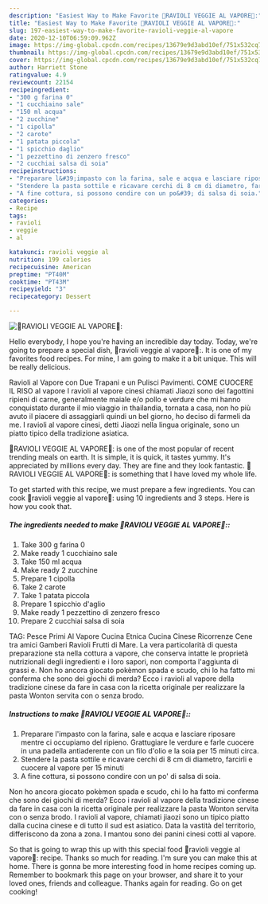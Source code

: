 ```yaml
---
description: "Easiest Way to Make Favorite 🥟RAVIOLI VEGGIE AL VAPORE🥟:"
title: "Easiest Way to Make Favorite 🥟RAVIOLI VEGGIE AL VAPORE🥟:"
slug: 197-easiest-way-to-make-favorite-ravioli-veggie-al-vapore
date: 2020-12-10T06:59:09.962Z
image: https://img-global.cpcdn.com/recipes/13679e9d3abd10ef/751x532cq70/🥟ravioli-veggie-al-vapore🥟-recipe-main-photo.jpg
thumbnail: https://img-global.cpcdn.com/recipes/13679e9d3abd10ef/751x532cq70/🥟ravioli-veggie-al-vapore🥟-recipe-main-photo.jpg
cover: https://img-global.cpcdn.com/recipes/13679e9d3abd10ef/751x532cq70/🥟ravioli-veggie-al-vapore🥟-recipe-main-photo.jpg
author: Harriett Stone
ratingvalue: 4.9
reviewcount: 22154
recipeingredient:
- "300 g farina 0"
- "1 cucchiaino sale"
- "150 ml acqua"
- "2 zucchine"
- "1 cipolla"
- "2 carote"
- "1 patata piccola"
- "1 spicchio daglio"
- "1 pezzettino di zenzero fresco"
- "2 cucchiai salsa di soia"
recipeinstructions:
- "Preparare l&#39;impasto con la farina, sale e acqua e lasciare riposare mentre ci occupiamo del ripieno. Grattugiare le verdure e farle cuocere in una padella antiaderente con un filo d&#39;olio e la soia per 15 minuti circa."
- "Stendere la pasta sottile e ricavare cerchi di 8 cm di diametro, farcirli e cuocere al vapore per 15 minuti"
- "A fine cottura, si possono condire con un po&#39; di salsa di soia."
categories:
- Recipe
tags:
- ravioli
- veggie
- al

katakunci: ravioli veggie al 
nutrition: 199 calories
recipecuisine: American
preptime: "PT40M"
cooktime: "PT43M"
recipeyield: "3"
recipecategory: Dessert

---
```



![🥟RAVIOLI VEGGIE AL VAPORE🥟:](https://img-global.cpcdn.com/recipes/13679e9d3abd10ef/751x532cq70/🥟ravioli-veggie-al-vapore🥟-recipe-main-photo.jpg)

Hello everybody, I hope you're having an incredible day today. Today, we're going to prepare a special dish, 🥟ravioli veggie al vapore🥟:. It is one of my favorites food recipes. For mine, I am going to make it a bit unique. This will be really delicious.

Ravioli al Vapore con Due Trapani e un Pulisci Pavimenti. COME CUOCERE IL RISO al vapore I ravioli al vapore cinesi chiamati Jiaozi sono dei fagottini ripieni di carne, generalmente maiale e/o pollo e verdure che mi hanno conquistato durante il mio viaggio in thailandia, tornata a casa, non ho più avuto il piacere di assaggiarli quindi un bel giorno, ho deciso di farmeli da me. I ravioli al vapore cinesi, detti Jiaozi nella lingua originale, sono un piatto tipico della tradizione asiatica.

🥟RAVIOLI VEGGIE AL VAPORE🥟: is one of the most popular of recent trending meals on earth. It is simple, it is quick, it tastes yummy. It's appreciated by millions every day. They are fine and they look fantastic. 🥟RAVIOLI VEGGIE AL VAPORE🥟: is something that I have loved my whole life.


To get started with this recipe, we must prepare a few ingredients. You can cook 🥟ravioli veggie al vapore🥟: using 10 ingredients and 3 steps. Here is how you cook that.

<!--inarticleads1-->

##### The ingredients needed to make 🥟RAVIOLI VEGGIE AL VAPORE🥟::

1. Take 300 g farina 0
1. Make ready 1 cucchiaino sale
1. Take 150 ml acqua
1. Make ready 2 zucchine
1. Prepare 1 cipolla
1. Take 2 carote
1. Take 1 patata piccola
1. Prepare 1 spicchio d&#39;aglio
1. Make ready 1 pezzettino di zenzero fresco
1. Prepare 2 cucchiai salsa di soia


TAG: Pesce Primi Al Vapore Cucina Etnica Cucina Cinese Ricorrenze Cene tra amici Gamberi Ravioli Frutti di Mare. La vera particolarità di questa preparazione sta nella cottura a vapore, che conserva intatte le proprietà nutrizionali degli ingredienti e i loro sapori, non comporta l&#39;aggiunta di grassi e. Non ho ancora giocato pokèmon spada e scudo, chi lo ha fatto mi conferma che sono dei giochi di merda? Ecco i ravioli al vapore della tradizione cinese da fare in casa con la ricetta originale per realizzare la pasta Wonton servita con o senza brodo. 

<!--inarticleads2-->

##### Instructions to make 🥟RAVIOLI VEGGIE AL VAPORE🥟::

1. Preparare l&#39;impasto con la farina, sale e acqua e lasciare riposare mentre ci occupiamo del ripieno. Grattugiare le verdure e farle cuocere in una padella antiaderente con un filo d&#39;olio e la soia per 15 minuti circa.
1. Stendere la pasta sottile e ricavare cerchi di 8 cm di diametro, farcirli e cuocere al vapore per 15 minuti
1. A fine cottura, si possono condire con un po&#39; di salsa di soia.


Non ho ancora giocato pokèmon spada e scudo, chi lo ha fatto mi conferma che sono dei giochi di merda? Ecco i ravioli al vapore della tradizione cinese da fare in casa con la ricetta originale per realizzare la pasta Wonton servita con o senza brodo. I ravioli al vapore, chiamati jiaozi sono un tipico piatto dalla cucina cinese e di tutto il sud est asiatico. Data la vastità del territorio, differiscono da zona a zona. I mantou sono dei panini cinesi cotti al vapore. 

So that is going to wrap this up with this special food 🥟ravioli veggie al vapore🥟: recipe. Thanks so much for reading. I'm sure you can make this at home. There is gonna be more interesting food in home recipes coming up. Remember to bookmark this page on your browser, and share it to your loved ones, friends and colleague. Thanks again for reading. Go on get cooking!
